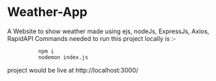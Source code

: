 # Weather-App
A Website to show weather made using ejs, nodeJs, ExpressJs, Axios, RapidAPI
Commands needed to run this project locally is :-

			  npm i
			  nodemon index.js

project would be live at http://localhost:3000/

